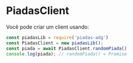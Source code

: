 PiadasClient
=
Você pode criar um client usando:
 ```js
const piadasLib = require('piadas-adg')
const PiadasClient = new piadasLib();
const piada = await PiadasClient.randomPiada()
console.log(piada); // randomPiada() = Promise
```